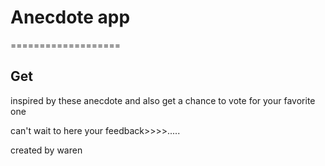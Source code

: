 # Anecdote app

===================

## Get

inspired by these anecdote and also get a chance to vote for your favorite one

can't wait to here your feedback>>>>.....

created by waren
